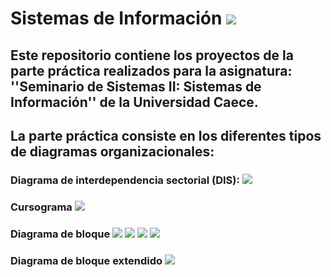 # Sistemas de Información <img src="https://img.icons8.com/cotton/50/000000/information-pyramid.png"/>

## Este repositorio contiene los proyectos de la parte práctica realizados para la asignatura: ''Seminario de Sistemas II: Sistemas de Información'' de la Universidad Caece.
## La parte práctica consiste en los diferentes tipos de diagramas organizacionales:
### Diagrama de interdependencia sectorial (DIS): <img src="https://img.icons8.com/carbon-copy/60/000000/serial-tasks.png"/>
### Cursograma <img src="https://img.icons8.com/dusk/50/000000/workflow.png"/>
### Diagrama de bloque <img src="https://img.icons8.com/dotty/80/000000/activity-feed.png"/> <img src="https://img.icons8.com/dotty/50/000000/box.png"/> <img src="https://img.icons8.com/ios/50/000000/sankey.png"/>  <img src="https://img.icons8.com/dotty/80/000000/activity-feed.png"/>
### Diagrama de bloque extendido <img src="https://img.icons8.com/dotty/60/000000/activity-grid.png"/>
